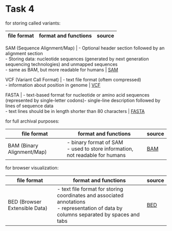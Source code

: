 # Task 4

for storing called variants:

file format | format and functions | source |
--- | --- | --- |

SAM (Sequence Alignment/Map) | - Optional header section followed by an alignment section  <br> - Storing data: nucleotide sequences (generated by next generation sequencing technologies) and unmapped sequences <br> - same as BAM, but more readable for humans | [SAM](https://samtools.github.io/hts-specs/SAMv1.pdf)
                               
VCF (Variant Call Format) | - text file format (oftem compressed) <br> - information about position in genome | [VCF](https://samtools.github.io/hts-specs/VCFv4.1.pdf)

FASTA | - text-based format for nucleotide or amino acid sequences (represented by single-letter codons)- single-line description followed by lines of sequence data <br> - text lines should be in length shorter than 80 characters | [FASTA](https://en.wikipedia.org/wiki/FASTA_format)


for full archival purposes:

file format | format and functions | source |
--- | --- | --- |
BAM (Binary Alignment/Map) | - binary format of SAM <br> - used to store information, not readable for humans | [BAM](https://genome.sph.umich.edu/wiki/BAM)



for browser visualization:

file format | format and functions | source |
--- | --- | --- |
BED (Browser Extensible Data) | - text file format for storing coordinates and associated annotations <br> - representation of data by columns separated by spaces and tabs | [BED](https://en.wikipedia.org/wiki/BED_(file_format))
